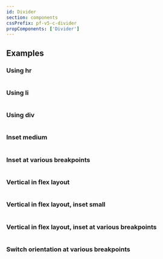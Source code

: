 ```yaml
---
id: Divider
section: components
cssPrefix: pf-v5-c-divider
propComponents: ['Divider']
---
```


## Examples

### Using hr

```ts file='./DividerUsingHr.tsx'

```

### Using li

```ts file='./DividerUsingLi.tsx'

```

### Using div

```ts file='./DividerUsingDiv.tsx'

```

### Inset medium

```ts file='./DividerInsetMedium.tsx'

```

### Inset at various breakpoints

```ts file='./DividerInsetVariousBreakpoints.tsx'

```

### Vertical in flex layout

```ts file='./DividerVerticalFlex.tsx'

```

### Vertical in flex layout, inset small

```ts file='./DividerVerticalFlexInsetSmall.tsx'

```

### Vertical in flex layout, inset at various breakpoints

```ts file='./DividerVerticalFlexInsetVariousBreakpoints.tsx'

```

### Switch orientation at various breakpoints

```ts file='./DividerOrientationVariousBreakpoints.tsx'

```
